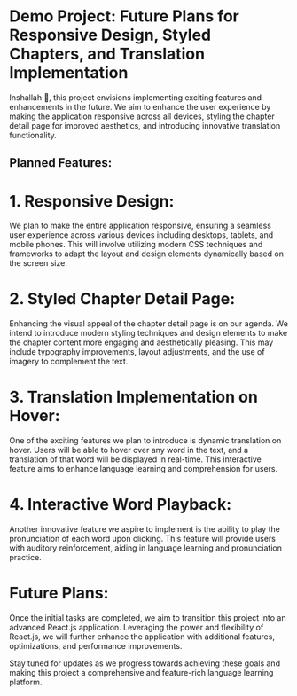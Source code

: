 # Demo Project: Future Plans for Responsive Design, Styled Chapters, and Translation Implementation

Inshallah 🙏, this project envisions implementing exciting features and enhancements in the future. We aim to enhance the user experience by making the application responsive across all devices, styling the chapter detail page for improved aesthetics, and introducing innovative translation functionality.

## Planned Features:

# 1. Responsive Design:
We plan to make the entire application responsive, ensuring a seamless user experience across various devices including desktops, tablets, and mobile phones. This will involve utilizing modern CSS techniques and frameworks to adapt the layout and design elements dynamically based on the screen size.

# 2. Styled Chapter Detail Page:
Enhancing the visual appeal of the chapter detail page is on our agenda. We intend to introduce modern styling techniques and design elements to make the chapter content more engaging and aesthetically pleasing. This may include typography improvements, layout adjustments, and the use of imagery to complement the text.

# 3. Translation Implementation on Hover:
One of the exciting features we plan to introduce is dynamic translation on hover. Users will be able to hover over any word in the text, and a translation of that word will be displayed in real-time. This interactive feature aims to enhance language learning and comprehension for users.

# 4. Interactive Word Playback:
Another innovative feature we aspire to implement is the ability to play the pronunciation of each word upon clicking. This feature will provide users with auditory reinforcement, aiding in language learning and pronunciation practice.

# Future Plans:

Once the initial tasks are completed, we aim to transition this project into an advanced React.js application. Leveraging the power and flexibility of React.js, we will further enhance the application with additional features, optimizations, and performance improvements.

Stay tuned for updates as we progress towards achieving these goals and making this project a comprehensive and feature-rich language learning platform.
